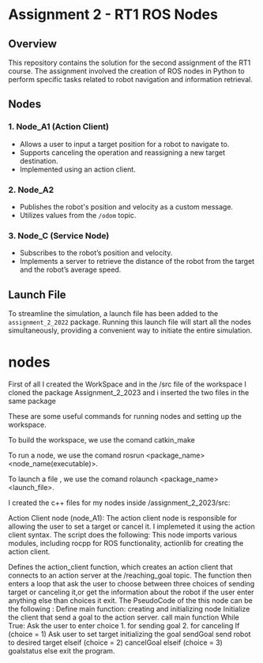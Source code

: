 # Assignment 2 - RT1 ROS Nodes

## Overview
This repository contains the solution for the second assignment of the RT1 course. The assignment involved the creation of ROS nodes in Python to perform specific tasks related to robot navigation and information retrieval.

## Nodes

### 1. Node_A1 (Action Client)
- Allows a user to input a target position for a robot to navigate to.
- Supports canceling the operation and reassigning a new target destination.
- Implemented using an action client.

### 2. Node_A2
- Publishes the robot's position and velocity as a custom message.
- Utilizes values from the `/odom` topic.

### 3. Node_C (Service Node)
- Subscribes to the robot’s position and velocity.
- Implements a server to retrieve the distance of the robot from the target and the robot’s average speed.

## Launch File
To streamline the simulation, a launch file has been added to the `assignment_2_2022` package. Running this launch file will start all the nodes simultaneously, providing a convenient way to initiate the entire simulation.

nodes
====

First of all I created the WorkSpace and in the /src file of the workspace I cloned the package Assignment_2_2023 and i inserted the two files in the same package 

These are some useful commands for running nodes and setting up the workspace.

To build the workspace, we use the comand  catkin_make

To run a node, we use the comand  rosrun <package_name> <node_name(executable)>.

To launch a file , we use the comand  rolaunch <package_name> <launch_file>.

I created the c++ files for my nodes inside /assignment_2_2023/src:

Action Client node (node_A1):
The action client node is responsible for allowing the user to set a target or cancel it. I implemeted it using the action client syntax. The script does the following:
This node imports various modules, including rocpp for ROS functionality, actionlib for creating the action client.

Defines the action_client function, which creates an action client that connects to an action server at the /reaching_goal topic. The function then enters a loop that ask the user to choose between three choices of sending target or canceling it,or get the information about the robot if the user enter anything else than choices it exit.
The PseudoCode of the this node can be the following :
Define main function:
    creating and initializing node
    Initialize the client that send a goal to the action server.
    call main function
    While True:
        Ask the user to enter choice
        1. for sending goal
        2. for canceling
        If (choice = 1)
           Ask user to set target
           initializing the goal
           sendGoal
           send robot to desired target
        elseif (choice = 2)
            cancelGoal
elseif (choice = 3)
     goalstatus
        else 
            exit the program.

